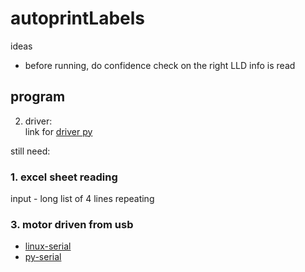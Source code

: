 # autoprintLabels

ideas     
- before running, do  confidence check on the right LLD info is read


## program

2. driver:       
link for [driver py](https://github.com/computerlyrik/dymoprint)

still need:       
### 1. excel sheet reading        
input - long list of 4 lines repeating           
### 3. motor driven from usb               

- [linux-serial](https://blog.mbedded.ninja/programming/operating-systems/linux/linux-serial-ports-using-c-cpp/)              
- [py-serial](https://pyserial.readthedocs.io/en/latest/shortintro.html)                

